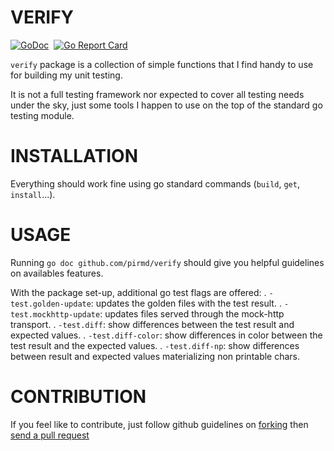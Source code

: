 # VERIFY
[![GoDoc](https://godoc.org/github.com/pirmd/verify?status.svg)](https://godoc.org/github.com/pirmd/verify)&nbsp; 
[![Go Report Card](https://goreportcard.com/badge/github.com/pirmd/verify)](https://goreportcard.com/report/github.com/pirmd/verify)&nbsp;

`verify` package is a collection of simple functions that I find handy to use
for building my unit testing.

It is not a full testing framework nor expected to cover all testing needs
under the sky, just some tools I happen to use on the top of the standard go
testing module.

# INSTALLATION
Everything should work fine using go standard commands (`build`, `get`,
`install`...).

# USAGE
Running `go doc github.com/pirmd/verify` should give you helpful guidelines on
availables features.

With the package set-up, additional go test flags are offered:
    . `-test.golden-update`: updates the golden files with the test result.
    . `-test.mockhttp-update`: updates files served through the mock-http transport.
    . `-test.diff`: show differences between the test result and expected values.
    . `-test.diff-color`: show differences in color between the test result and the
       expected values.
    . `-test.diff-np`: show differences between result and expected values
      materializing non printable chars.

# CONTRIBUTION
If you feel like to contribute, just follow github guidelines on
[forking](https://help.github.com/articles/fork-a-repo/) then [send a pull
request](https://help.github.com/articles/creating-a-pull-request/)

[modeline]: # ( vim: set fenc=utf-8 spell spl=en: )
